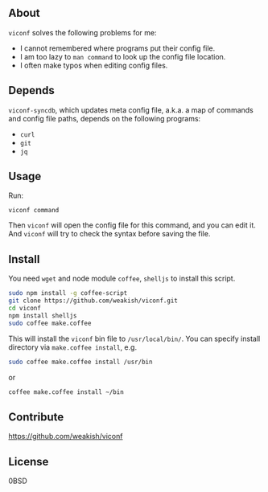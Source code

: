 About
------

`viconf` solves the following problems for me:

- I cannot remembered where programs put their config file.
- I am too lazy to `man command` to look up the config file location.
- I often make typos when editing config files.

Depends
--------

`viconf-syncdb`, which updates meta config file,
a.k.a. a map of commands and config file paths,
depends on the following programs:

- `curl`
- `git`
- `jq`

Usage
-----

Run:

    viconf command

Then `viconf` will open the config file for this command, and you can edit it.
And `viconf` will try to check the syntax before saving the file.

Install
--------

You need `wget` and node module `coffee`, `shelljs` to install this script.

```sh
sudo npm install -g coffee-script
git clone https://github.com/weakish/viconf.git
cd viconf
npm install shelljs
sudo coffee make.coffee
```

This will install the `viconf` bin file to `/usr/local/bin/`.
You can specify install directory via `make.coffee install`, e.g.

```sh
sudo coffee make.coffee install /usr/bin
```

or

```sh
coffee make.coffee install ~/bin
```


Contribute
-----------

https://github.com/weakish/viconf

License
--------

0BSD
